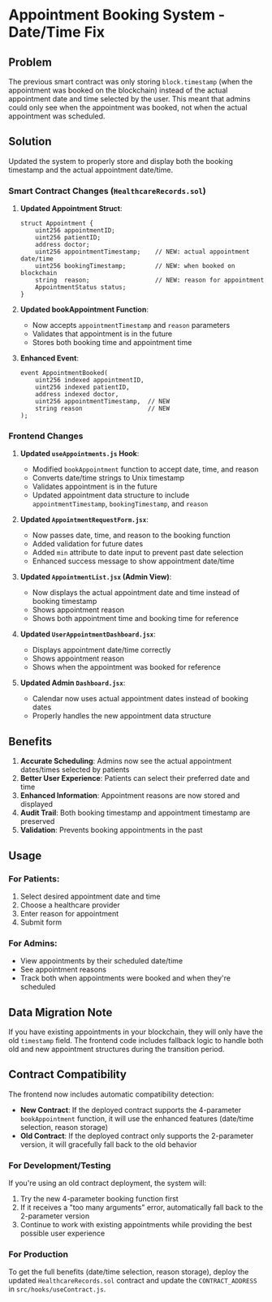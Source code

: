 # Appointment Booking System - Date/Time Fix

## Problem
The previous smart contract was only storing `block.timestamp` (when the appointment was booked on the blockchain) instead of the actual appointment date and time selected by the user. This meant that admins could only see when the appointment was booked, not when the actual appointment was scheduled.

## Solution
Updated the system to properly store and display both the booking timestamp and the actual appointment date/time.

### Smart Contract Changes (`HealthcareRecords.sol`)

1. **Updated Appointment Struct**:
   ```solidity
   struct Appointment {
       uint256 appointmentID;
       uint256 patientID;
       address doctor;
       uint256 appointmentTimestamp;    // NEW: actual appointment date/time
       uint256 bookingTimestamp;        // NEW: when booked on blockchain  
       string  reason;                  // NEW: reason for appointment
       AppointmentStatus status;
   }
   ```

2. **Updated bookAppointment Function**:
   - Now accepts `appointmentTimestamp` and `reason` parameters
   - Validates that appointment is in the future
   - Stores both booking time and appointment time

3. **Enhanced Event**:
   ```solidity
   event AppointmentBooked(
       uint256 indexed appointmentID, 
       uint256 indexed patientID, 
       address indexed doctor,
       uint256 appointmentTimestamp,  // NEW
       string reason                  // NEW
   );
   ```

### Frontend Changes

1. **Updated `useAppointments.js` Hook**:
   - Modified `bookAppointment` function to accept date, time, and reason
   - Converts date/time strings to Unix timestamp
   - Validates appointment is in the future
   - Updated appointment data structure to include `appointmentTimestamp`, `bookingTimestamp`, and `reason`

2. **Updated `AppointmentRequestForm.jsx`**:
   - Now passes date, time, and reason to the booking function
   - Added validation for future dates
   - Added `min` attribute to date input to prevent past date selection
   - Enhanced success message to show appointment date/time

3. **Updated `AppointmentList.jsx` (Admin View)**:
   - Now displays the actual appointment date and time instead of booking timestamp
   - Shows appointment reason
   - Shows both appointment time and booking time for reference

4. **Updated `UserAppointmentDashboard.jsx`**:
   - Displays appointment date/time correctly
   - Shows appointment reason
   - Shows when the appointment was booked for reference

5. **Updated Admin `Dashboard.jsx`**:
   - Calendar now uses actual appointment dates instead of booking dates
   - Properly handles the new appointment data structure

## Benefits

1. **Accurate Scheduling**: Admins now see the actual appointment dates/times selected by patients
2. **Better User Experience**: Patients can select their preferred date and time
3. **Enhanced Information**: Appointment reasons are now stored and displayed
4. **Audit Trail**: Both booking timestamp and appointment timestamp are preserved
5. **Validation**: Prevents booking appointments in the past

## Usage

### For Patients:
1. Select desired appointment date and time
2. Choose a healthcare provider
3. Enter reason for appointment
4. Submit form

### For Admins:
- View appointments by their scheduled date/time
- See appointment reasons
- Track both when appointments were booked and when they're scheduled

## Data Migration Note
If you have existing appointments in your blockchain, they will only have the old `timestamp` field. The frontend code includes fallback logic to handle both old and new appointment structures during the transition period.

## Contract Compatibility
The frontend now includes automatic compatibility detection:

- **New Contract**: If the deployed contract supports the 4-parameter `bookAppointment` function, it will use the enhanced features (date/time selection, reason storage)
- **Old Contract**: If the deployed contract only supports the 2-parameter version, it will gracefully fall back to the old behavior

### For Development/Testing
If you're using an old contract deployment, the system will:
1. Try the new 4-parameter booking function first
2. If it receives a "too many arguments" error, automatically fall back to the 2-parameter version
3. Continue to work with existing appointments while providing the best possible user experience

### For Production
To get the full benefits (date/time selection, reason storage), deploy the updated `HealthcareRecords.sol` contract and update the `CONTRACT_ADDRESS` in `src/hooks/useContract.js`.
